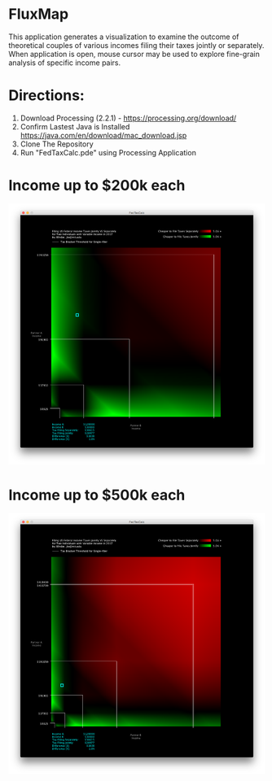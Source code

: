 # FluxMap
This application generates a visualization to examine the outcome of theoretical couples of various incomes filing their taxes jointly or separately. When application is open, mouse cursor may be used to explore fine-grain analysis of specific income pairs.

# Directions:
1. Download Processing (2.2.1) - https://processing.org/download/
2. Confirm Lastest Java is Installed https://java.com/en/download/mac_download.jsp
3. Clone The Repository
4. Run "FedTaxCalc.pde" using Processing Application

# Income up to $200k each
 ![FedTaxCalc](screenshots/200k_Income.png "Income up to $200k each")

# Income up to $500k each
 ![FedTaxCalc](screenshots/500k_Income.png "Income up to $500k each")
